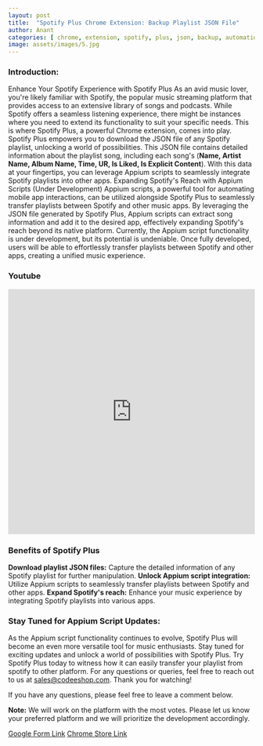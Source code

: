 ```yaml
---
layout: post
title:  "Spotify Plus Chrome Extension: Backup Playlist JSON File"
author: Anant
categories: [ chrome, extension, spotify, plus, json, backup, automation ]
image: assets/images/5.jpg
---
```


### Introduction:
Enhance Your Spotify Experience with Spotify Plus
As an avid music lover, you're likely familiar with Spotify, the popular music streaming platform that provides access to an extensive library of songs and podcasts. While Spotify offers a seamless listening experience, there might be instances where you need to extend its functionality to suit your specific needs. This is where Spotify Plus, a powerful Chrome extension, comes into play.
Spotify Plus empowers you to download the JSON file of any Spotify playlist, unlocking a world of possibilities. This JSON file contains detailed information about the playlist song, including each song's (**Name, Artist Name, Album Name, Time, UR, Is Liked, Is Explicit Content**). With this data at your fingertips, you can leverage Appium scripts to seamlessly integrate Spotify playlists into other apps.
Expanding Spotify's Reach with Appium Scripts (Under Development)
Appium scripts, a powerful tool for automating mobile app interactions, can be utilized alongside Spotify Plus to seamlessly transfer playlists between Spotify and other music apps. By leveraging the JSON file generated by Spotify Plus, Appium scripts can extract song information and add it to the desired app, effectively expanding Spotify's reach beyond its native platform.
Currently, the Appium script functionality is under development, but its potential is undeniable. Once fully developed, users will be able to effortlessly transfer playlists between Spotify and other apps, creating a unified music experience.

### Youtube 
<iframe width="100%" height="500" src="https://www.youtube.com/embed/3DNpoMHPrlw" title="Spotify Plus Chrome Extension" frameborder="0" allow="accelerometer; autoplay; clipboard-write; encrypted-media; gyroscope; picture-in-picture; web-share" allowfullscreen></iframe>

### Benefits of Spotify Plus

**Download playlist JSON files:** Capture the detailed information of any Spotify playlist for further manipulation.
**Unlock Appium script integration:** Utilize Appium scripts to seamlessly transfer playlists between Spotify and other apps.
**Expand Spotify's reach:** Enhance your music experience by integrating Spotify playlists into various apps.

### Stay Tuned for Appium Script Updates:

As the Appium script functionality continues to evolve, Spotify Plus will become an even more versatile tool for music enthusiasts. Stay tuned for exciting updates and unlock a world of possibilities with Spotify Plus.
Try Spotify Plus today to witness how it can easily transfer your playlist from spotify to other platform. For any questions or queries, feel free to reach out to us at sales@codeeshop.com. Thank you for watching!

If you have any questions, please feel free to leave a comment below.

**Note:** We will work on the platform with the most votes. Please let us know your preferred platform and we will prioritize the development accordingly.

<a href="https://docs.google.com/forms/d/e/1FAIpQLSdm_kFuk8J3JZczu_6D8cytWC4a9t0ZL0gmipsaZqatNruNOA/viewform?usp=pp_url" class="btn btn-dark text-white px-5 btn-lg">Google Form Link</a>
<a href="https://chromewebstore.google.com/detail/gmlachfnoaahojpjdonglbjbammnlomo" class="btn btn-dark text-white px-5 btn-lg">Chrome Store Link</a>

